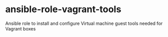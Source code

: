 # ansible-role-vagrant-tools
Ansible role to install and configure Virtual machine guest tools needed for Vagrant boxes
